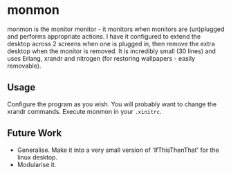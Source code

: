 monmon
======

monmon is the monitor monitor - it monitors when monitors are (un)plugged and performs appropriate actions. I have it configured to extend the desktop across 2 screens when one is plugged in, then remove the extra desktop when the monitor is removed. It is incredibly small (30 lines) and uses Erlang, xrandr and nitrogen (for restoring wallpapers - easily removable).

## Usage ##

Configure the program as you wish. You will probably want to change the xrandr commands. Execute monmon in your `.xinitrc`.

## Future Work ##

* Generalise. Make it into a very small version of 'IfThisThenThat' for the linux desktop.
* Modularise it.

